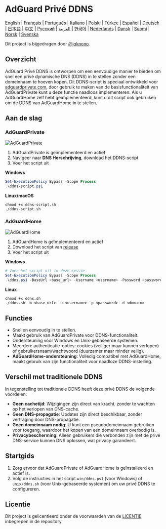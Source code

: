 # AdGuard Privé DDNS

[English](readme.md) | [Français](readme.fr.md) | [Português](readme.pt.md) | [Italiano](readme.it.md) | [Polski](readme.pl.md) | [Türkçe](readme.tr.md) | [Español](readme.es.md) | [Deutsch](readme.de.md) | [日本語](readme.ja.md) | [中文](readme.zh.md) | [Русский](readme.ru.md) | [العربية](readme.ar.md) | [한국어](readme.ko.md) | [Nederlands](readme.nl.md) | [Dansk](readme.da.md) | [Suomi](readme.fi.md) | [Norsk](readme.no.md) | [Svenska](readme.sv.md)

Dit project is bijgedragen door [@jqknono](https://github.com/jqknono).

## Overzicht

AdGuard Privé DDNS is ontworpen om een eenvoudige manier te bieden om snel een privé dynamische DNS (DDNS) in te stellen zonder een domeinnaam te hoeven kopen.
Dit DDNS-script is speciaal ontwikkeld voor [adguardprivate.com](https://adguardprivate.com), door gebruik te maken van de basisfunctionaliteit van AdGuardPrivate kunt u deze functie naadloos implementeren.
Als u AdGuardHome zelf hebt geïmplementeerd, kunt u dit script ook gebruiken om de DDNS van AdGuardHome in te stellen.

## Aan de slag

### AdGuardPrivate

![AdGuardPrivate](./assets/adguardprivate.webp)

1. AdGuardPrivate is geïmplementeerd en actief
2. Navigeer naar **DNS Herschrijving**, download het DDNS-script
3. Voer het script uit

**Windows**

```powershell
Set-ExecutionPolicy Bypass -Scope Process
.\ddns-script.ps1
```

**Linux/macOS**

```shell
chmod +x ddns-script.sh
./ddns-script.sh
```

### AdGuardHome

![AdGuardHome](./assets/adguardhome.webp)

1. AdGuardHome is geïmplementeerd en actief
2. Download het script van [release](https://github.com/AdGuardPrivate/adguardprivate-ddns/releases)
3. Voer het script uit

**Windows**

```powershell
# Voer het script uit in deze sessie
Set-ExecutionPolicy Bypass -Scope Process
.\ddns.ps1 -BaseUrl <base_url> -Username <username> -Password <password> -Domain <domain>
```

**Linux**

```shell
chmod +x ddns.sh
./ddns.sh -b <base_url> -u <username> -p <password> -d <domain>
```

## Functies

- Snel en eenvoudig in te stellen.
- Maakt gebruik van AdGuardPrivate voor DDNS-functionaliteit.
- Ondersteuning voor Windows en Unix-gebaseerde systemen.
- Meerdere authenticatie-opties: cookies (veiliger maar kunnen verlopen) of gebruikersnaam/wachtwoord (duurzamer maar minder veilig).
- **AdGuardHome-ondersteuning**: Volledig compatibel met AdGuardHome, maakt gebruik van zijn functionaliteit voor naadloze DDNS-instelling.

## Verschil met traditionele DDNS

In tegenstelling tot traditionele DDNS heeft deze privé DDNS de volgende voordelen:

- **Geen cachetijd**: Wijzigingen zijn direct van kracht, zonder te wachten op het verlopen van DNS-cache.
- **Geen DNS-propagatie**: Updates zijn direct beschikbaar, zonder vertraging door DNS-propagatie.
- **Geen domeinnaam nodig**: U kunt een pseudodomeinnaam gebruiken voor toegang, waardoor het kopen van een domeinnaam overbodig is.
- **Privacybescherming**: Alleen gebruikers die verbonden zijn met de privé DNS-service kunnen DNS oplossen, wat privacy garandeert.

## Startgids

1. Zorg ervoor dat AdGuardPrivate of AdGuardHome is geïnstalleerd en actief is.
2. Volg de instructies in het script `win/ddns.ps1` (voor Windows) of `unix/ddns.sh` (voor Unix-gebaseerde systemen) om uw privé DDNS te configureren.

## Licentie

Dit project is gelicentieerd onder de voorwaarden van de [LICENTIE](LICENSE) inbegrepen in de repository.